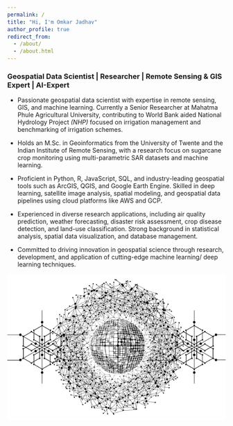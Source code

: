 ```yaml
---
permalink: /
title: "Hi, I'm Omkar Jadhav"
author_profile: true
redirect_from: 
  - /about/
  - /about.html
---
```


### Geospatial Data Scientist | Researcher | Remote Sensing & GIS Expert | AI-Expert 

* Passionate geospatial data scientist with expertise in remote sensing, GIS, and machine learning. Currently a Senior Researcher at Mahatma Phule Agricultural University, contributing to World Bank aided National Hydrology Project _(NHP)_ focused on irrigation management and benchmarking of irrigation schemes.

* Holds an M.Sc. in Geoinformatics from the University of Twente and the Indian Institute of Remote Sensing, with a research focus on sugarcane crop monitoring using multi-parametric SAR datasets and machine learning.

* Proficient in Python, R, JavaScript, SQL, and industry-leading geospatial tools such as ArcGIS, QGIS, and Google Earth Engine. Skilled in deep learning, satellite image analysis, spatial modeling, and geospatial data pipelines using cloud platforms like AWS and GCP.

* Experienced in diverse research applications, including air quality prediction, weather forecasting, disaster risk assessment, crop disease detection, and land-use classification. Strong background in statistical analysis, spatial data visualization, and database management.

* Committed to driving innovation in geospatial science through research, development, and application of cutting-edge machine learning/ deep learning techniques.

!['deep learning'](https://github.com/omkarjadhav296/portfolio/blob/master/images/deep-learning-9395905_640.png)
